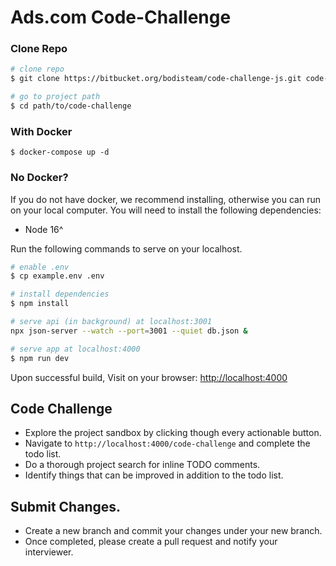 # Ads.com Code-Challenge

### Clone Repo

```bash
# clone repo
$ git clone https://bitbucket.org/bodisteam/code-challenge-js.git code-challenge

# go to project path
$ cd path/to/code-challenge
```
### With Docker

```shell
$ docker-compose up -d
```
### No Docker?
If you do not have docker, we recommend installing, otherwise you can run on your local computer. You will need to install the following dependencies:

- Node 16^ 

Run the following commands to serve on your localhost. 

```bash
# enable .env
$ cp example.env .env

# install dependencies
$ npm install

# serve api (in background) at localhost:3001
npx json-server --watch --port=3001 --quiet db.json &

# serve app at localhost:4000
$ npm run dev
```
Upon successful build, Visit on your browser: <a href="http://localhost:4000"> http://localhost:4000 </a>

## Code Challenge
- Explore the project sandbox by clicking though every actionable button.
- Navigate to `http://localhost:4000/code-challenge` and complete the todo list.
- Do a thorough project search for inline TODO comments.
- Identify things that can be improved in addition to the todo list.

## Submit Changes.
- Create a new branch and commit your changes under your new branch.
- Once completed, please create a pull request and notify your interviewer.
